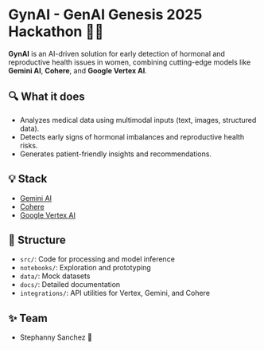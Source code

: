 # GynAI - GenAI Genesis 2025 Hackathon 🚀💡
**GynAI** is an AI-driven solution for early detection of hormonal and reproductive health issues in women, combining cutting-edge models like **Gemini AI**, **Cohere**, and **Google Vertex AI**.

## 🔍 What it does
- Analyzes medical data using multimodal inputs (text, images, structured data).
- Detects early signs of hormonal imbalances and reproductive health risks.
- Generates patient-friendly insights and recommendations.

## 💡 Stack
- [Gemini AI](https://deepmind.com/)
- [Cohere](https://cohere.com/)
- [Google Vertex AI](https://cloud.google.com/vertex-ai)

## 📂 Structure
- `src/`: Code for processing and model inference
- `notebooks/`: Exploration and prototyping
- `data/`: Mock datasets
- `docs/`: Detailed documentation
- `integrations/`: API utilities for Vertex, Gemini, and Cohere

## ✨ Team
- Stephanny Sanchez 🌟

